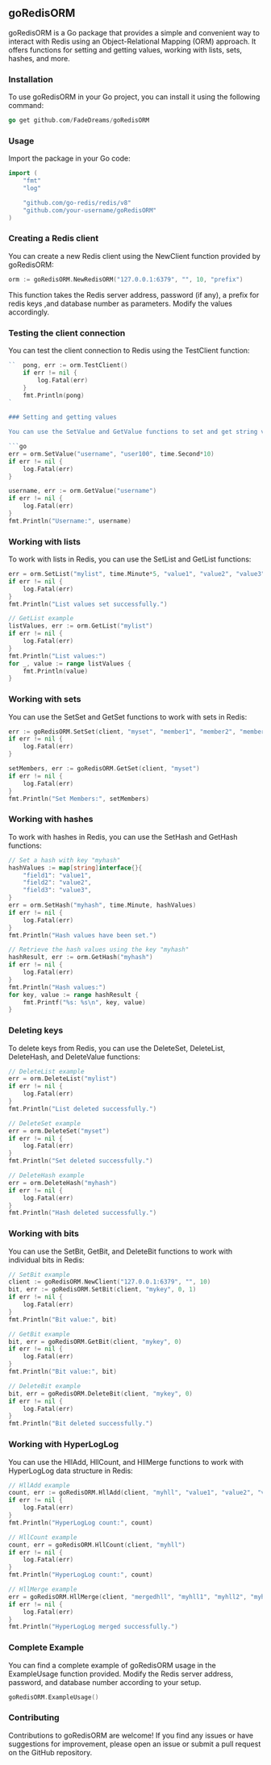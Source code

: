 ## goRedisORM

goRedisORM is a Go package that provides a simple and convenient way to interact with Redis using an Object-Relational Mapping (ORM) approach. It offers functions for setting and getting values, working with lists, sets, hashes, and more.

### Installation

To use goRedisORM in your Go project, you can install it using the following command:

```go
go get github.com/FadeDreams/goRedisORM
```

### Usage

Import the package in your Go code:

```go
import (
	"fmt"
	"log"

	"github.com/go-redis/redis/v8"
	"github.com/your-username/goRedisORM"
)
```

### Creating a Redis client

You can create a new Redis client using the NewClient function provided by goRedisORM:

```go
orm := goRedisORM.NewRedisORM("127.0.0.1:6379", "", 10, "prefix")

```

This function takes the Redis server address, password (if any), a prefix for redis keys ,and database number as parameters. Modify the values accordingly.

### Testing the client connection

You can test the client connection to Redis using the TestClient function:

````go
``	pong, err := orm.TestClient()
	if err != nil {
		log.Fatal(err)
	}
	fmt.Println(pong)
`

### Setting and getting values

You can use the SetValue and GetValue functions to set and get string values in Redis:

```go
err = orm.SetValue("username", "user100", time.Second*10)
if err != nil {
    log.Fatal(err)
}

username, err := orm.GetValue("username")
if err != nil {
    log.Fatal(err)
}
fmt.Println("Username:", username)
````

### Working with lists

To work with lists in Redis, you can use the SetList and GetList functions:

```go
err = orm.SetList("mylist", time.Minute*5, "value1", "value2", "value3")
if err != nil {
    log.Fatal(err)
}
fmt.Println("List values set successfully.")

// GetList example
listValues, err := orm.GetList("mylist")
if err != nil {
    log.Fatal(err)
}
fmt.Println("List values:")
for _, value := range listValues {
    fmt.Println(value)
}
```

### Working with sets

You can use the SetSet and GetSet functions to work with sets in Redis:

```go
err := goRedisORM.SetSet(client, "myset", "member1", "member2", "member3")
if err != nil {
	log.Fatal(err)
}

setMembers, err := goRedisORM.GetSet(client, "myset")
if err != nil {
	log.Fatal(err)
}
fmt.Println("Set Members:", setMembers)
```

### Working with hashes

To work with hashes in Redis, you can use the SetHash and GetHash functions:

```go
// Set a hash with key "myhash"
hashValues := map[string]interface{}{
    "field1": "value1",
    "field2": "value2",
    "field3": "value3",
}
err = orm.SetHash("myhash", time.Minute, hashValues)
if err != nil {
    log.Fatal(err)
}
fmt.Println("Hash values have been set.")

// Retrieve the hash values using the key "myhash"
hashResult, err := orm.GetHash("myhash")
if err != nil {
    log.Fatal(err)
}
fmt.Println("Hash values:")
for key, value := range hashResult {
    fmt.Printf("%s: %s\n", key, value)
}
```

### Deleting keys

To delete keys from Redis, you can use the DeleteSet, DeleteList, DeleteHash, and DeleteValue functions:

```go
// DeleteList example
err = orm.DeleteList("mylist")
if err != nil {
    log.Fatal(err)
}
fmt.Println("List deleted successfully.")

// DeleteSet example
err = orm.DeleteSet("myset")
if err != nil {
    log.Fatal(err)
}
fmt.Println("Set deleted successfully.")

// DeleteHash example
err = orm.DeleteHash("myhash")
if err != nil {
    log.Fatal(err)
}
fmt.Println("Hash deleted successfully.")
```

### Working with bits

You can use the SetBit, GetBit, and DeleteBit functions to work with individual bits in Redis:

```go
// SetBit example
client := goRedisORM.NewClient("127.0.0.1:6379", "", 10)
bit, err := goRedisORM.SetBit(client, "mykey", 0, 1)
if err != nil {
    log.Fatal(err)
}
fmt.Println("Bit value:", bit)

// GetBit example
bit, err = goRedisORM.GetBit(client, "mykey", 0)
if err != nil {
    log.Fatal(err)
}
fmt.Println("Bit value:", bit)

// DeleteBit example
bit, err = goRedisORM.DeleteBit(client, "mykey", 0)
if err != nil {
    log.Fatal(err)
}
fmt.Println("Bit deleted successfully.")
```

### Working with HyperLogLog

You can use the HllAdd, HllCount, and HllMerge functions to work with HyperLogLog data structure in Redis:

```go
// HllAdd example
count, err := goRedisORM.HllAdd(client, "myhll", "value1", "value2", "value3")
if err != nil {
    log.Fatal(err)
}
fmt.Println("HyperLogLog count:", count)

// HllCount example
count, err = goRedisORM.HllCount(client, "myhll")
if err != nil {
    log.Fatal(err)
}
fmt.Println("HyperLogLog count:", count)

// HllMerge example
err = goRedisORM.HllMerge(client, "mergedhll", "myhll1", "myhll2", "myhll3")
if err != nil {
    log.Fatal(err)
}
fmt.Println("HyperLogLog merged successfully.")
```

### Complete Example

You can find a complete example of goRedisORM usage in the ExampleUsage function provided. Modify the Redis server address, password, and database number according to your setup.

```go
goRedisORM.ExampleUsage()
```

### Contributing

Contributions to goRedisORM are welcome! If you find any issues or have suggestions for improvement, please open an issue or submit a pull request on the GitHub repository.
